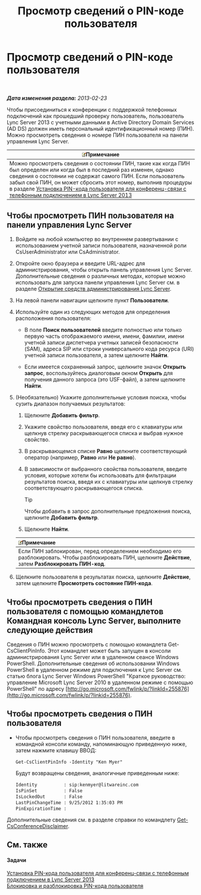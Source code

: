 ﻿---
title: Просмотр сведений о PIN-коде пользователя
TOCTitle: Просмотр сведений о PIN-коде пользователя
ms:assetid: 59e38117-8112-4851-82ac-a746ffa0f89d
ms:mtpsurl: https://technet.microsoft.com/ru-ru/library/JJ688067(v=OCS.15)
ms:contentKeyID: 49888005
ms.date: 05/19/2016
mtps_version: v=OCS.15
ms.translationtype: HT
---

# Просмотр сведений о PIN-коде пользователя

 

_**Дата изменения раздела:** 2013-02-23_

Чтобы присоединиться к конференции с поддержкой телефонных подключений как прошедший проверку пользователь, пользователь Lync Server 2013 с учетными данными в Active Directory Domain Services (AD DS) должен иметь персональный идентификационный номер (ПИН). Можно просмотреть сведения о номере ПИН пользователя на панели управления Lync Server.

<table>
<thead>
<tr class="header">
<th><img src="images/Gg398412.note(OCS.15).gif" title="note" alt="note" />Примечание</th>
</tr>
</thead>
<tbody>
<tr class="odd">
<td>Можно просмотреть сведения о состоянии ПИН, такие как когда ПИН был определен или когда был в последний раз изменен, однако сведения о состоянии не содержат самого ПИН. Если пользователь забыл свой ПИН, он может сбросить этот номер, выполнив процедуры в разделе <a href="lync-server-2013-set-a-user-s-dial-in-conferencing-pin.md">Установка PIN-кода пользователя для конференц-связи с телефонным подключением в Lync Server 2013</a></td>
</tr>
</tbody>
</table>


## Чтобы просмотреть ПИН пользователя на панели управления Lync Server

1.  Войдите на любой компьютер во внутреннем развертывании с использованием учетной записи пользователя, назначенной роли CsUserAdministrator или CsAdministrator.

2.  Откройте окно браузера и введите URL-адрес для администрирования, чтобы открыть панель управления Lync Server. Дополнительные сведения о различных методах, которые можно использовать для запуска панели управления Lync Server см. в разделе [Открытие средств администрирования Lync Server](lync-server-2013-open-lync-server-administrative-tools.md).

3.  На левой панели навигации щелкните пункт **Пользователи**.

4.  Используйте один из следующих методов для определения расположения пользователя:
    
      - В поле **Поиск пользователей** введите полностью или только первую часть отображаемого имени, имени, фамилии, имени учетной записи диспетчера учетных записей безопасности (SAM), адреса SIP или строки универсального кода ресурса (URI) учетной записи пользователя, а затем щелкните **Найти**.
    
      - Если имеется сохраненный запрос, щелкните значок **Открыть запрос**, воспользуйтесь диалоговым окном **Открыть** для получения данного запроса (это USF-файл), а затем щелкните **Найти**.

5.  (Необязательно) Укажите дополнительные условия поиска, чтобы сузить диапазон получаемых результатов:
    
    1.  Щелкните **Добавить фильтр**.
    
    2.  Укажите свойство пользователя, введя его с клавиатуры или щелкнув стрелку раскрывающегося списка и выбрав нужное свойство.
    
    3.  В раскрывающемся списке **Равно** щелкните соответствующий оператор (например, **Равно** или **Не равно**).
    
    4.  В зависимости от выбранного свойства пользователя, введите условия, которые хотели бы использовать для фильтрации результатов поиска, введя их с клавиатуры или щелкнув стрелку соответствующего раскрывающегося списка.
        

        > [!TIP]
        > Чтобы добавить в запрос дополнительные предложения поиска, щелкните <STRONG>Добавить фильтр</STRONG>.

    
    5.  Щелкните **Найти**.
    
    <table>
    <thead>
    <tr class="header">
    <th><img src="images/Gg398412.note(OCS.15).gif" title="note" alt="note" />Примечание</th>
    </tr>
    </thead>
    <tbody>
    <tr class="odd">
    <td>Если ПИН заблокирован, перед определением необходимо его разблокировать. Чтобы разблокировать ПИН, щелкните <strong>Действие</strong>, затем <strong>Разблокировать ПИН-код</strong>.</td>
    </tr>
    </tbody>
    </table>


6.  Щелкните пользователя в результатах поиска, щелкните **Действие**, затем щелкните **Просмотреть состояние ПИН-кода**.

## Чтобы просмотреть сведения о ПИН пользователя с помощью командлетов Командная консоль Lync Server, выполните следующие действия

Сведения о ПИН можно просмотреть с помощью командлета Get-CsClientPinInfo. Этот командлет может быть запущен в консоли администрирования Lync Server или в удаленном сеансе Windows PowerShell. Дополнительные сведения об использовании Windows PowerShell в удаленном режиме для подключения к Lync Server см. статью блога Lync Server Windows PowerShell "Краткое руководство: управление Microsoft Lync Server 2010 в удаленном режиме с помощью PowerShell" по адресу [http://go.microsoft.com/fwlink/p/?linkId=255876](http://go.microsoft.com/fwlink/p/?linkid=255876).

## Чтобы просмотреть сведения о ПИН пользователя

  - Чтобы просмотреть сведения о ПИН пользователя, введите в командной консоли команду, напоминающую приведенную ниже, затем нажмите клавишу ВВОД:
    
        Get-CsClientPinInfo -Identity "Ken Myer"
    
    Будут возвращены сведения, аналогичные приведенным ниже:
    
        Identity          : sip:kenmyer@litwareinc.com
        IsPinSet          : False
        IsLockedOut       : False
        LastPinChangeTime : 9/25/2012 1:35:03 PM
        PinExpirationTime :

Дополнительные сведения см. в разделе справки по командлету [Get-CsConferenceDisclaimer](get-csconferencedisclaimer.md).

## См. также

#### Задачи

[Установка PIN-кода пользователя для конференц-связи с телефонным подключением в Lync Server 2013](lync-server-2013-set-a-user-s-dial-in-conferencing-pin.md)  
[Блокировка и разблокировка PIN-кода пользователя](lync-server-2013-lock-or-unlock-a-user-pin.md)

